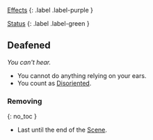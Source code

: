 
[Effects](Game/Core/Effects)
{: .label .label-purple }

[Status](Game/Core/Effects#Status)
{: .label .label-green }

## Deafened
*You can't hear.*
* You cannot do anything relying on your ears.
* You count as [Disoriented](Game/Core/Effects#Disoriented).

### Removing
{: no_toc }
* Last until the end of the [Scene](Game/Core/Terminology#Scene).